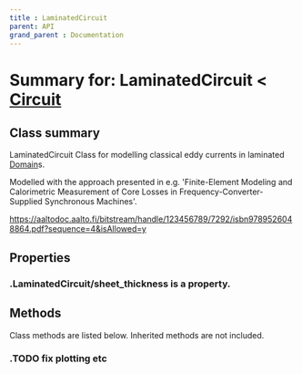 ```yaml
---
title : LaminatedCircuit
parent: API
grand_parent : Documentation
---
```

# Summary for: **LaminatedCircuit**  < [Circuit](Circuit.html)

## Class summary

LaminatedCircuit Class for modelling classical eddy currents in
laminated [Domain](Domain.html)s.

Modelled with the approach presented in e.g. 'Finite-Element Modeling
and Calorimetric Measurement of Core Losses in Frequency-Converter-Supplied
Synchronous Machines'.

https://aaltodoc.aalto.fi/bitstream/handle/123456789/7292/isbn9789526048864.pdf?sequence=4&isAllowed=y

## Properties

### .LaminatedCircuit/**sheet_thickness** is a property.


## Methods

Class methods are listed below. Inherited methods are not included.

### .TODO fix plotting etc


